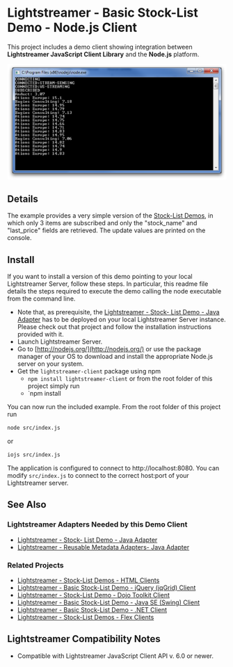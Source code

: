 # Lightstreamer - Basic Stock-List Demo - Node.js Client

<!-- START DESCRIPTION lightstreamer-example-stocklist-client-node -->

This project includes a demo client showing integration between <b>Lightstreamer JavaScript Client Library</b> and the <b>Node.js</b> platform.<br>

![Screenshot](screen_node_large.png)<br>

## Details

The example provides a very simple version of the [Stock-List Demos](https://github.com/Lightstreamer/Lightstreamer-example-Stocklist-client-javascript), in which only 3 items are subscribed and only the "stock_name" and "last_price" fields are retrieved. The update values are printed on the console.

## Install

If you want to install a version of this demo pointing to your local Lightstreamer Server, follow these steps.
In particular, this readme file details the steps required to execute the demo calling the node executable from the command line.

* Note that, as prerequisite, the [Lightstreamer - Stock- List Demo - Java Adapter](https://github.com/Lightstreamer/Lightstreamer-example-Stocklist-adapter-java) has to be deployed on your local Lightstreamer Server instance. Please check out that project and follow the installation instructions provided with it.
* Launch Lightstreamer Server.
* Go to [http://nodejs.org/](http://nodejs.org/) or use the package manager of your OS to download and install the appropriate Node.js server on your system. 
* Get the `lightstreamer-client` package using npm
  * `npm install lightstreamer-client`
  or from the root folder of this project simply run
  * `npm install
  
<!-- END DESCRIPTION lightstreamer-example-stocklist-client-node -->
    
You can now run the included example. From the root folder of this project run 
```sh
node src/index.js
``` 
or
```sh
iojs src/index.js
```

The application is configured to connect to http://localhost:8080. You can modify `src/index.js` to connect to the correct host:port of your Lightstreamer server.

## See Also

### Lightstreamer Adapters Needed by this Demo Client

<!-- START RELATED_ENTRIES -->
* [Lightstreamer - Stock- List Demo - Java Adapter](https://github.com/Lightstreamer/Lightstreamer-example-Stocklist-adapter-java)
* [Lightstreamer - Reusable Metadata Adapters- Java Adapter](https://github.com/Lightstreamer/Lightstreamer-example-ReusableMetadata-adapter-java)

<!-- END RELATED_ENTRIES -->

### Related Projects

* [Lightstreamer - Stock-List Demos - HTML Clients](https://github.com/Lightstreamer/Lightstreamer-example-Stocklist-client-javascript)
* [Lightstreamer - Basic Stock-List Demo - jQuery (jqGrid) Client](https://github.com/Lightstreamer/Lightstreamer-example-StockList-client-jquery)
* [Lightstreamer - Stock-List Demo - Dojo Toolkit Client](https://github.com/Lightstreamer/Lightstreamer-example-StockList-client-dojo)
* [Lightstreamer - Basic Stock-List Demo - Java SE (Swing) Client](https://github.com/Lightstreamer/Lightstreamer-example-StockList-client-java)
* [Lightstreamer - Basic Stock-List Demo - .NET Client](https://github.com/Lightstreamer/Lightstreamer-example-StockList-client-dotnet)
* [Lightstreamer - Stock-List Demos - Flex Clients](https://github.com/Lightstreamer/Lightstreamer-example-StockList-client-flex)

## Lightstreamer Compatibility Notes

* Compatible with Lightstreamer JavaScript Client API v. 6.0 or newer.
